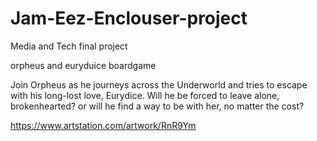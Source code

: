 # Jam-Eez-Enclouser-project

Media and Tech final project

orpheus and euryduice boardgame

Join Orpheus as he journeys across the Underworld and tries to escape with his long-lost love, Eurydice. Will he be forced to leave alone, brokenhearted? or will he find a way to be with her, no matter the cost?


https://www.artstation.com/artwork/RnR9Ym 
